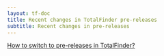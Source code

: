```yaml
---
layout: tf-doc
title: Recent changes in TotalFinder pre-releases
subtitle: Recent changes in pre-releases
---
```


<script src="/shared/js/changelog.js" type="text/javascript" charset="utf-8"></script>

<div class="changelog-info">
<a href="javascript:showBetaHint(this);">How to switch to pre-releases in TotalFinder?</a>
<div class="betahint" style="display:none">
  Please enable the "Include pre-releases" checkbox in the System->Updates section of the TotalFinder preferences tab:<br/>
  <img src="/images/pref-about.png" style="width:300px" class="doc-image add-shadow">
</div>
</div>

<div class="changelogx">
  <div id="page" class="changelog"></div>
</div>

<script type="text/coffeescript" charset="utf-8">
  defer$ ->
    nonce = -> (Math.random() + "").substring(2)
    source = "changelog-beta.txt"
    hashToSelector = (h) -> h.replace /\./g, "\\." # http://stackoverflow.com/a/9930611/84283
  
    $.get "#{source}?x=#{nonce()}", (data) ->
      changelog = parsePlaintextChangelog(data)
  
      getDownloadLinkForVersion = (version) -> "https://downloads.binaryage.com/TotalFinder-#{version}.dmg"
      getReleaseDateText = (date) -> "released on " + date
      generateChangelogHTML "#page", changelog, getDownloadLinkForVersion, getReleaseDateText
      $(window).trigger "changelog-rendered"
      
    @showBetaHint = -> $(".betahint").toggle()
</script>
